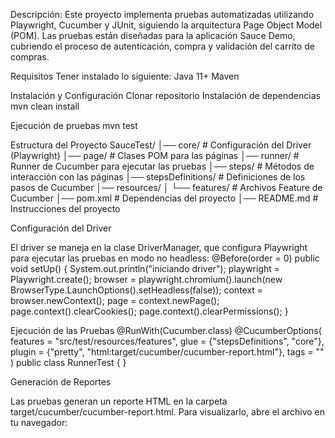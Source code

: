 Descripción:
Este proyecto implementa pruebas automatizadas utilizando Playwright, Cucumber y JUnit,
siguiendo la arquitectura Page Object Model (POM). Las pruebas están diseñadas para la aplicación Sauce Demo,
cubriendo el proceso de autenticación, compra y validación del carrito de compras.


Requisitos
  Tener instalado lo siguiente:
  Java 11+
  Maven
  
Instalación y Configuración
  Clonar repositorio
  Instalación de dependencias 
  mvn clean install

Ejecución de pruebas
  mvn test

Estructura del Proyecto
SauceTest/
│── core/               # Configuración del Driver (Playwright)
│── page/               # Clases POM para las páginas
│── runner/             # Runner de Cucumber para ejecutar las pruebas
│── steps/              # Métodos de interacción con las páginas
│── stepsDefinitions/   # Definiciones de los pasos de Cucumber
│── resources/
│   └── features/       # Archivos Feature de Cucumber
│── pom.xml             # Dependencias del proyecto
│── README.md           # Instrucciones del proyecto

Configuración del Driver

El driver se maneja en la clase DriverManager, que configura Playwright para ejecutar las pruebas en modo no headless:
@Before(order = 0)
public void setUp() {
    System.out.println("iniciando driver");
    playwright = Playwright.create();
    browser = playwright.chromium().launch(new BrowserType.LaunchOptions().setHeadless(false));
    context = browser.newContext();
    page = context.newPage();
    page.context().clearCookies();
    page.context().clearPermissions();
}

Ejecución de las Pruebas @RunWith(Cucumber.class)
@CucumberOptions(
    features = "src/test/resources/features",
    glue = {"stepsDefinitions", "core"},
    plugin = {"pretty", "html:target/cucumber/cucumber-report.html"},
    tags = ""
)
public class RunnerTest {
}

Generación de Reportes

Las pruebas generan un reporte HTML en la carpeta target/cucumber/cucumber-report.html. Para visualizarlo, abre el archivo en tu navegador:
